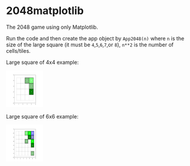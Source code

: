 # 2048matplotlib
The 2048 game using only Matplotlib.

Run the code and then create the app object by `App2048(n)` where `n` is the size of the large square  (it must be `4`,`5`,`6`,`7`,or `8`), `n**2` is the number of cells/tiles.

Large square of 4x4 example: 

<img src="https://github.com/anbarief/2048matplotlib/blob/main/2048_matplotlib_im1_4times4.png" width="100" height="100" />

Large square of 6x6 example: 

<img src="https://github.com/anbarief/2048matplotlib/blob/main/2048_matplotlib_im2.png" width="100" height="100" />
